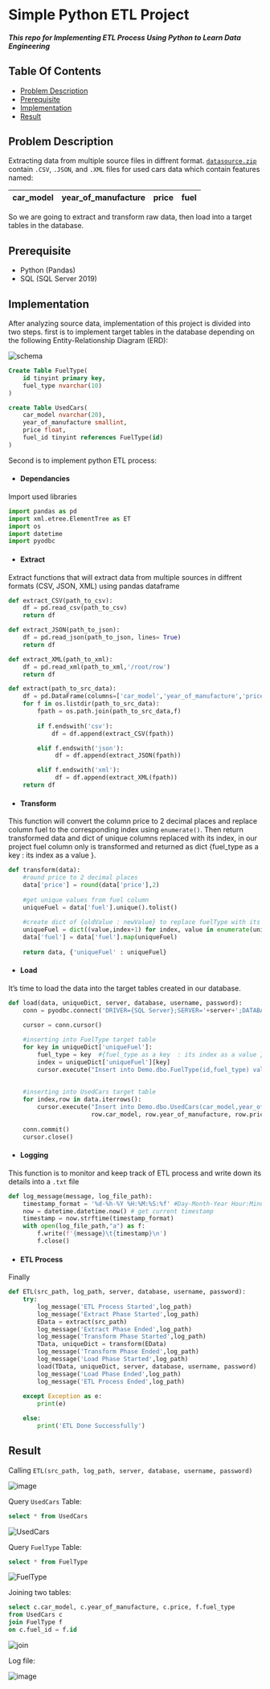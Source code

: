 # Simple Python ETL Project
##### This repo for Implementing ETL Process Using Python to Learn Data Engineering

## Table Of Contents
- [Problem Description](#problem)
- [Prerequisite](#pre) 
- [Implementation](#imp)
- [Result](#res)

<a name="problem"></a>
## Problem Description
Extracting data from multiple source files in diffrent format. [`datasource.zip`](https://cf-courses-data.s3.us.cloud-object-storage.appdomain.cloud/IBMDeveloperSkillsNetwork-PY0221EN-SkillsNetwork/labs/module%206/Lab%20-%20Extract%20Transform%20Load/data/datasource.zip) contain `.CSV`, `.JSON`, and `.XML` files for used cars data which contain features named:

|car_model|year_of_manufacture|price|fuel|
|-|-|-|-|

So we are going to extract and transform raw data, then load into a target tables in the database.


<a name="pre"></a>
## Prerequisite
- Python (Pandas)
- SQL (SQL Server 2019)

<a name="imp"></a>
## Implementation
After analyzing source data, implementation of this project is divided into two steps. first is to implement target tables in the database depending on the following Entity-Relationship Diagram (ERD):

![schema](https://user-images.githubusercontent.com/47898196/196304133-9aaf3309-1d94-4f55-9dc7-8f2bd367d787.png)

```sql
Create Table FuelType(
	id tinyint primary key,
	fuel_type nvarchar(10)
)
```
```sql
create Table UsedCars(
	car_model nvarchar(20),
	year_of_manufacture smallint,
	price float,
	fuel_id tinyint references FuelType(id)  
)
```

Second is to implement python ETL process:

- #### Dependancies

Import used libraries
```python
import pandas as pd
import xml.etree.ElementTree as ET
import os
import datetime
import pyodbc 
```
- #### Extract

Extract functions that will extract data from multiple sources in diffrent formats (CSV, JSON, XML) using pandas dataframe
```python
def extract_CSV(path_to_csv):
    df = pd.read_csv(path_to_csv)
    return df
```
```python
def extract_JSON(path_to_json):
    df = pd.read_json(path_to_json, lines= True)
    return df
```
```python
def extract_XML(path_to_xml):
    df = pd.read_xml(path_to_xml,'/root/row')
    return df
```
```python
def extract(path_to_src_data):
    df = pd.DataFrame(columns=['car_model','year_of_manufacture','price','fuel'])    
    for f in os.listdir(path_to_src_data):
        fpath = os.path.join(path_to_src_data,f)
        
        if f.endswith('csv'):            
            df = df.append(extract_CSV(fpath))

        elif f.endswith('json'):
             df = df.append(extract_JSON(fpath))

        elif f.endswith('xml'):
             df = df.append(extract_XML(fpath))
    return df
```

- #### Transform

This function will convert the column price to 2 decimal places and replace column fuel to the corresponding index using `enumerate()`. Then return transformed data and dict of unique columns replaced with its index, in our project fuel column only is transformed and returned as dict {fuel_type as a key : its index as a value }.

```python
def transform(data):
    #round price to 2 decimal places
    data['price'] = round(data['price'],2)
    
    #get unique values from fuel column
    uniqueFuel = data['fuel'].unique().tolist()
    
    #create dict of {oldValue : newValue} to replace fuelType with its corresponding index 
    uniqueFuel = dict((value,index+1) for index, value in enumerate(uniqueFuel))
    data['fuel'] = data['fuel'].map(uniqueFuel)
    
    return data, {'uniqueFuel' : uniqueFuel}
```

- #### Load

It’s time to load the data into the target tables created in our database.

```python
def load(data, uniqueDict, server, database, username, password):     
    conn = pyodbc.connect('DRIVER={SQL Server};SERVER='+server+';DATABASE='+database+';UID='+username+';PWD='+ password)

    cursor = conn.cursor()
    
    #inserting into FuelType target table
    for key in uniqueDict['uniqueFuel']:
        fuel_type = key  #{fuel_type as a key  : its index as a value }    
        index = uniqueDict['uniqueFuel'][key]            
        cursor.execute("Insert into Demo.dbo.FuelType(id,fuel_type) values(?,?)",index ,fuel_type)
        
    
    #inserting into UsedCars target table
    for index,row in data.iterrows():   
        cursor.execute("Insert into Demo.dbo.UsedCars(car_model,year_of_manufacture,price,fuel_id) values(?,?,?,?)",
                       row.car_model, row.year_of_manufacture, row.price, row.fuel)
    
    conn.commit()
    cursor.close()
```

- #### Logging 

This function is to monitor and keep track of ETL process and write down its details into a `.txt` file

```python
def log_message(message, log_file_path):    
    timestamp_format = '%d-%h-%Y %H:%M:%S:%f' #Day-Month-Year Hour:Minute:Second:MSecond
    now = datetime.datetime.now() # get current timestamp
    timestamp = now.strftime(timestamp_format)
    with open(log_file_path,"a") as f:
        f.write(f'{message}\t{timestamp}\n')
        f.close()
```

- #### ETL Process

Finally 
```python
def ETL(src_path, log_path, server, database, username, password):    
    try:
        log_message('ETL Process Started',log_path)
        log_message('Extract Phase Started',log_path)
        EData = extract(src_path)
        log_message('Extract Phase Ended',log_path)
        log_message('Transform Phase Started',log_path)
        TData, uniqueDict = transform(EData)
        log_message('Transform Phase Ended',log_path)
        log_message('Load Phase Started',log_path)
        load(TData, uniqueDict, server, database, username, password)
        log_message('Load Phase Ended',log_path)
        log_message('ETL Process Ended',log_path) 
        
    except Exception as e: 
        print(e)       

    else:
        print('ETL Done Successfully')
```

<a name="res"></a>
## Result
Calling `ETL(src_path, log_path, server, database, username, password)`

![image](https://user-images.githubusercontent.com/47898196/196304243-01ba7e5e-34f9-4e97-8a42-e3cfbb80e21d.png)

Query `UsedCars` Table: 
```sql
select * from UsedCars
```

![UsedCars](https://user-images.githubusercontent.com/47898196/196303713-34c0b277-6373-4d55-a193-034e6e00d534.png)

Query `FuelType` Table: 
```sql
select * from FuelType
```

![FuelType](https://user-images.githubusercontent.com/47898196/196305745-2471a24b-c5e3-40e9-ae08-8be603e4fa86.png)

Joining two tables:
```sql
select c.car_model, c.year_of_manufacture, c.price, f.fuel_type 
from UsedCars c
join FuelType f 
on c.fuel_id = f.id
```
![join](https://user-images.githubusercontent.com/47898196/196303809-75e064fc-69f0-4d6c-8d58-ce7d97df280d.png)

Log file:

![image](https://user-images.githubusercontent.com/47898196/196305157-18172f1c-5d0c-41be-8b20-7c8b388a7050.png)
